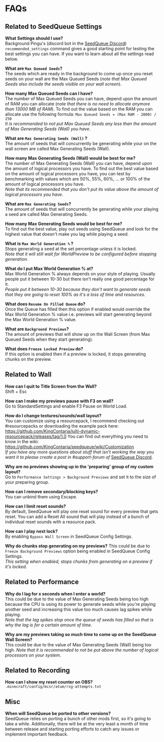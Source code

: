 # FAQs
## Related to SeedQueue Settings

**What Settings should I use?**  
Background Pingu's (discord bot in the [SeedQueue Discord](https://discord.gg/9P6PJkHCdU)) `recommended_settings` command gives a good starting point for testing the best settings you can have. If you want to learn about all the settings read below.

**What are `Max Queued Seeds`?**  
The seeds which are ready in the background to come up once you reset seeds on your wall are the Max Queued Seeds (*note that Max Queued Seeds also include the seeds visible on your wall screen*).

**How many Max Queued Seeds can I have?**  
The number of Max Queued Seeds you can have, depend upon the amount of RAM you can allocate (*note that there is no need to allocate anymore than 13000 MB of RAM*). To find out the value based on the RAM you can allocate use the following formula: `Max Queued Seeds = (Max RAM - 2000) / 250`  
*It is recommended to not put Max Queued Seeds any less than the amount of Max Generating Seeds (Wall) you have*.

**What are `Max Generating Seeds (Wall)` ?**  
The amount of seeds that will concurrently be generating while your on the wall screen are called Max Generating Seeds (Wall).

**How many Max Generating Seeds (Wall) would be best for me?**  
The number of Max Generating Seeds (Wall) you can have, depend upon the amount of logical processors you have. To find out the best value based on the amount of logical processors you have, you can test by benchmarking with values which are 50%, 55%, 60%, ... or 100% of the amount of logical processors you have.  
*Note that its recommended that you don't put its value above the amount of logical processors you have*.

**What are `Max Generating Seeds`?**  
The amount of seeds that will concurrently be generating while your playing a seed are called Max Generating Seeds.

**How many Max Generating Seeds would be best for me?**  
To find out the best value, play out seeds using SeedQueue and look for the highest value that doesn't make you lag while playing a seed.

**What is `Max World Generation %` ?**  
Stops generating a seed at the set percentage unless it is locked.  
*Note that it will still wait for WorldPreview to be configured before stopping generation.*

**What do I put Max World Generation % at?**  
Max World Generation % always depends on your style of playing. Usually people put it between 10-30 but there isn't really one good percentage for it.  
*People put it between 10-30 because they don't want to generate seeds that they are going to reset 100% as it's a loss of time and resources.*

**What does `Resume On Filled Queue` do?**  
Once the Queue has filled then this option if enabled would override the Max World Generation % value i.e. previews will start generating beyond the Max World Generation % value.

**What are `Background Previews`?**  
The amount of previews that will show up on the Wall Screen (from Max Queued Seeds when they start generating).

**What does `Freeze Locked Preview` do?**  
If this option is enabled then if a preview is locked, it stops generating chunks on the preview.

## Related to Wall

**How can I quit to Title Screen from the Wall?**  
Shift + Esc

**How can I make my previews pause with F3 on wall?**  
Go to StandardSettings and enable F3 Pause on World Load.

**How do I change textures/sounds/wall layout?**  
You can customize using a resourcepack,
I recommend checking out #resourcepacks or downloading the example pack here: https://github.com/KingContaria/julti-dynamic-resourcepack/releases/tag/1.0
You can find out everything you need to know in the wiki: https://github.com/KingContaria/seedqueue/wiki/Customization  
*If you have any more questions about stuff that isn't working the way you want it to please create a post in #support-forum of* [SeedQueue Discord](https://discord.gg/9P6PJkHCdU).

**Why are no previews showing up in the 'preparing' group of my custom layout?**  
Go to `Performance Settings > Background Previews` and set it to the size of your preparing group.

**How can I remove secondary/blocking keys?**  
You can unbind them using Escape.

**How can I limit reset sounds?**  
By default, SeedQueue will play one reset sound for every preview that gets reset.
You can add a Reset All sound that will play instead of a bunch of individual reset sounds with a resource pack.

**How can I play next lock?**  
By enabling `Bypass Wall Screen` in SeedQueue Config Settings.

**Why do chunks stop generating on my previews?**
This could be due to `Freeze Background Previews` option being enabled in SeedQueue Config Settings.  
*This setting when enabled, stops chunks from generating on a preview if it's locked*.

## Related to Performance

**Why do I lag for x seconds when I enter a world?**  
This could be due to the value of Max Generating Seeds being too high because the CPU is using its power to generate seeds while you're playing another seed and increasing this value too much causes lag spikes while playing.  
*Note that the lag spikes stop once the queue of seeds has filled so that is why the lag is for a certain amount of time*.

**Why are my previews taking so much time to come up on the SeedQueue Wall Screen?**  
This could be due to the value of Max Generating Seeds (Wall) being too high.
*Note that it is recommended to not be put above the number of logical processors on your system*.

## Related to Recording

**How can I show my reset counter on OBS?**  
`.minecraft/config/mcsr/atum/rsg-attempts.txt`

## Misc

**When will SeedQueue be ported to other versions?**  
SeedQueue relies on porting a bunch of other mods first, so it's going to take a while. Additionally, there will be at the very least a month of time between release and starting porting efforts to catch any issues or implement important feedback.